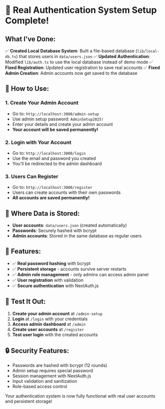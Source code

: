 # 🎉 Real Authentication System Setup Complete!

## What I've Done:

✅ **Created Local Database System**: Built a file-based database (`lib/local-db.ts`) that stores users in `data/users.json`
✅ **Updated Authentication**: Modified `lib/auth.ts` to use the local database instead of demo mode
✅ **Fixed Registration**: Updated user registration to save real accounts
✅ **Fixed Admin Creation**: Admin accounts now get saved to the database

## 🚀 How to Use:

### 1. Create Your Admin Account
- Go to: `http://localhost:3000/admin-setup`
- Use admin setup password: `AdminSetup2025!`
- Enter your details and create your admin account
- **Your account will be saved permanently!**

### 2. Login with Your Account
- Go to: `http://localhost:3000/login`
- Use the email and password you created
- You'll be redirected to the admin dashboard

### 3. Users Can Register
- Go to: `http://localhost:3000/register`
- Users can create accounts with their own passwords
- **All accounts are saved permanently!**

## 📁 Where Data is Stored:

- **User accounts**: `data/users.json` (created automatically)
- **Passwords**: Securely hashed with bcrypt
- **Admin accounts**: Stored in the same database as regular users

## 🔧 Features:

- ✅ **Real password hashing** with bcrypt
- ✅ **Persistent storage** - accounts survive server restarts
- ✅ **Admin role management** - only admins can access admin panel
- ✅ **User registration** with validation
- ✅ **Secure authentication** with NextAuth.js

## 🎯 Test It Out:

1. **Create your admin account** at `/admin-setup`
2. **Login** at `/login` with your credentials
3. **Access admin dashboard** at `/admin`
4. **Create user accounts** at `/register`
5. **Test user login** with the created accounts

## 🔒 Security Features:

- Passwords are hashed with bcrypt (12 rounds)
- Admin setup requires special password
- Session management with NextAuth.js
- Input validation and sanitization
- Role-based access control

Your authentication system is now fully functional with real user accounts and persistent storage!
